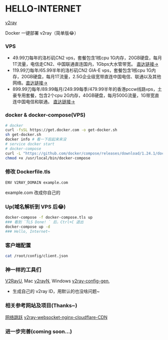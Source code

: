# HELLO-INTERNET

[v2ray](https://v2ray.com/)

Docker 一键部署 v2ray（简单版😂）

### VPS

*  49.99刀每年的洛杉矶CN2 vps，套餐包含1核cpu 1G内存，20GB硬盘，每月1T流量，电信走CN2、中国联通直连国内，1Gbps大水管带宽。 [直达链接->](https://bwh88.net/aff.php?aff=58022&pid=57)
*  119.99刀每年/65.99半年的洛杉矶CN2 GIA-E vps，套餐包含1核cpu 1G内存，20GB硬盘，每月1T流量，2.5G企业级宽带直连中国电信、联通以及其他网络。[直达链接->](https://bwh88.net/aff.php?aff=58022&pid=87)
* 899.99刀每年/89.99每月/249.99每季/479.99半年的香港pccw线路vps，土豪专用套餐，包含2个cpu 2G内存，40GB硬盘，每月500G流量，1G带宽直连中国电信和联通。 [直达链接->](https://bwh88.net/aff.php?aff=58022&pid=95)

### docker & docker-compose(VPS)
```sh
# docker
curl -fsSL https://get.docker.com -o get-docker.sh
sh get-docker.sh
docker info # 看一下启起来来没
# service docker start
# docker-compose
curl -L "https://github.com/docker/compose/releases/download/1.24.1/docker-compose-$(uname -s)-$(uname -m)" -o /usr/local/bin/docker-compose
chmod +x /usr/local/bin/docker-compose
```

### 修改 Dockerfile.tls
```
ENV V2RAY_DOMAIN example.com
```
example.com 改成你自己的

### Up(域名解析到 VPS 后😂)
```sh
docker-compose -f docker-compose.tls up
### 看到 `TLS Done! ` 后，Ctrl+C 退出
docker-compose up -d
### Hello, Internet~
```

### 客户端配置
```sh
cat /root/config/client.json
```

### 神一样的工具们
[V2RayU](https://github.com/yanue/V2rayU/releases), Mac
[v2rayN](https://github.com/2dust/v2rayN/releases), Windows
[v2ray-config-gen](https://intmainreturn0.com/v2ray-config-gen/), 
  * 生成自己的 v2ray ID，用默认的也没啥问题~

### 相关参考网站及项目(Thanks~)
[网络跳跃](https://www.hijk.pw/category/v2ray/)
[v2ray-websocket-nginx-cloudflare-CDN](https://github.com/jueinin/v2ray-websocket-nginx-cloudflare-CDN)

### 进一步完善(coming soon...)